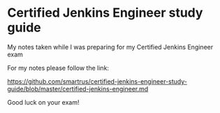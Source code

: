 # Certified Jenkins Engineer study guide

My notes taken while I was preparing for my Certified Jenkins Engineer exam

For my notes please follow the link:

https://github.com/smartrus/certified-jenkins-engineer-study-guide/blob/master/certified-jenkins-engineer.md

Good luck on your exam!
